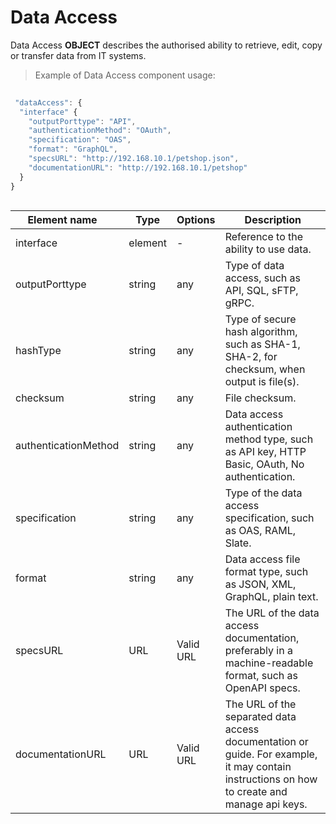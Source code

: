 # Data Access

Data Access **OBJECT** describes the authorised ability to retrieve, edit, copy or transfer data from IT systems.

> Example of Data Access component usage:

```javascript
 
 "dataAccess": {
  "interface" {
    "outputPorttype": "API",
    "authenticationMethod": "OAuth",
    "specification": "OAS",
    "format": "GraphQL",
    "specsURL": "http://192.168.10.1/petshop.json",
    "documentationURL": "http://192.168.10.1/petshop"
  }
}
  
```
| <div style="width:150px">Element name</div>   | Type  | Options  | Description  |
|---|---|---|---|
| interface | element | - | Reference to the ability to use data. |
| outputPorttype | string | any  | 	Type of data access, such as API, SQL, sFTP, gRPC. |
| hashType | string | any | Type of secure hash algorithm, such as SHA-1, SHA-2, for checksum, when output is file(s).  |
| checksum | string | any | File checksum. |
| authenticationMethod | string | any  | Data access authentication method type, such as API key, HTTP Basic, OAuth, No authentication. |
| specification | string | any  | Type of the data access specification, such as OAS, RAML, Slate. |
| format | string | any | 	Data access file format type, such as JSON, XML, GraphQL, plain text. |
| specsURL | URL | Valid URL | 	The URL of the data access documentation, preferably in a machine-readable format, such as OpenAPI specs. |
| documentationURL | URL | Valid URL  | The URL of the separated data access documentation or guide. For example, it may contain instructions on how to create and manage api keys.|
